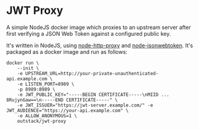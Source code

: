 # JWT Proxy

A simple NodeJS docker image which proxies to an upstream server after first verifying a JSON Web Token against a
configured public key.

It's written in NodeJS, using [node-http-proxy](https://github.com/nodejitsu/node-http-proxy) and
[node-jsonwebtoken](https://github.com/auth0/node-jsonwebtoken). It's packaged as a docker image and run as follows:

    docker run \
        --init \
        -e UPSTREAM_URL=http://your-private-unauthenticated-api.example.com \
        -e LISTEN_PORT=8989 \
        -p 8989:8989 \
        -e JWT_PUBLIC_KEY="-----BEGIN CERTIFICATE-----\nMIID ... 8RujynGaw==\n-----END CERTIFICATE-----" \
        -e JWT_ISSUER="https://jwt-server.example.com/" -e JWT_AUDIENCE="https://your-api.example.com" \
        -e ALLOW_ANONYMOUS=1 \
        outstack/jwt-proxy

